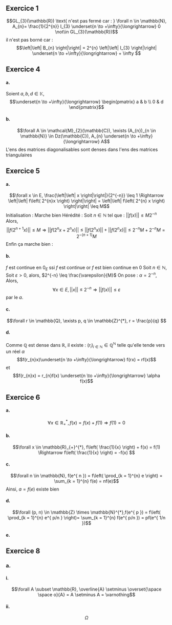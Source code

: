 ## Exercice 1
$$GL_{3}(\mathbb{R}) \text{ n'est pas fermé car : } \forall n \in \mathbb{N}, A_{n}= \frac{1}{2^{n}} I_{3} \underset{n \to +\infty}{\longrightarrow} 0 \not\in GL_{3}(\mathbb{R})$$
il n'est pas borné car : 
$$\left|\left| B_{n} \right|\right| = 2^{n} \left|\left| I_{3} \right|\right| \underset{n \to +\infty}{\longrightarrow} + \infty $$

## Exercice 4
#### a.
Soient $a, b, d \in \mathbb{K}$, 
$$\underset{n \to +\infty}{\longrightarrow} \begin{pmatrix}
a & b \\
0 & d
\end{pmatrix}$$

#### b.
$$\forall A \in \mathcal{M}_{2}(\mathbb{C}), \exists (A_{n})_{n \in \mathbb{N}} \in Dz(\mathbb{C}), A_{n} \underset{n \to +\infty}{\longrightarrow}  A$$
L'ens des matrices diagonalisables sont denses dans l'ens des matrices triangulaires



## Exercice 5
#### a.
$$\forall x \in E, \frac{\left|\left| x \right|\right|}{2^{-n}} \leq 1 \Rightarrow \left|\left| f\left( 2^{n}x \right) \right|\right| = \left|\left| f\left( 2^{n} x \right) \right|\right|  \leq M$$
Initialisation : Marche bien
Hérédité : 
Soit $n \in \mathbb{N}$ tel que : $\left|\left| f(x) \right|\right| \leq M{2}^{-n}$
Alors, 
$$\left|\left| f(2^{n+1}x) \right|\right| \leq M \Rightarrow \left|\left| f(2^{n}x + 2^{n} x) \right|\right| \leq \left|\left| f(2^{n}x)  \right|\right|+ \left|\left|   f(2^{n}x) \right|\right|\leq 2^{-n}M + 2^{-n}M = 2^{-(n+1)}M $$
Enfin ça marche bien :

#### b.
$f$ est continue en $0_{E}$ ssi $f$ est continue
or $f$ est bien continue en 0
Soit $n \in \mathbb{N}$, 
Soit $\varepsilon>0$, alors, $2^{-n} \leq \frac{\varepsilon}{M}$ 
On pose : $\alpha = 2^{-n}$, 
Alors, 
$$\forall x \in E, \left|\left| x \right|\right| \leq 2^{-n} \Rightarrow \left|\left| f(x) \right|\right| \leq \varepsilon $$
par le $a.$

#### c.
$$\forall r \in \mathbb{Q}, \exists p, q \in \mathbb{Z}^{*}, r = \frac{p}{q} $$

#### d.
Comme $\mathbb{Q}$ est dense dans $\mathbb{R}$, il existe : $(r_{i})_{i \in \mathbb{N}} \in \mathbb{Q}^{\mathbb{N}}$ telle qu'elle tende vers un réel $\alpha$
$$f(r_{n}x)\underset{n \to +\infty}{\longrightarrow} f(rx) = rf(x)$$
et 
$$f(r_{n}x) = r_{n}f(x) \underset{n \to +\infty}{\longrightarrow} \alpha f(x)$$

## Exercice 6
####  a.
$$\forall x \in \mathbb{R}_{+}^{*}, f(x) = f(x) + f(1) \Rightarrow f(1)=0$$

#### b.
$$\forall x \in \mathbb{R}_{+}^{*}, f\left( \frac{1}{x} \right) + f(x) = f(1) \Rightarrow  f\left( \frac{1}{x} \right) = -f(x) $$

#### c.
$$\forall n \in \mathbb{N}, f(e^{ n }) = f\left( \prod_{k = 1}^{n} e \right) = \sum_{k = 1}^{n} f(e) = nf(e)$$
Ainsi, $a = f(e)$ existe bien

#### d.
$$\forall (p, n) \in \mathbb{Z} \times \mathbb{N}^{*},f(e^{ p }) = f\left( \prod_{k = 1}^{n} e^{ p/n } \right)= \sum_{k =  1}^{n} f(e^{ p/n }) = pf(e^{ 1/n })$$

#### e.



## Exercice 8
### a.
#### i.
$$\forall A \subset \mathbb{R}, \overline{A} \setminus \overset{\space \space o}{A} = A \setminus A = \varnothing$$

#### ii.
$$\Omega$$